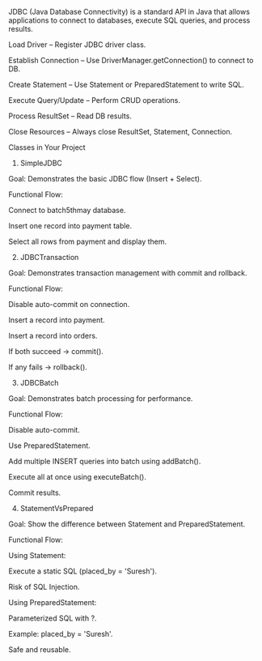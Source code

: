 JDBC (Java Database Connectivity) is a standard API in Java that allows applications to connect to databases, execute SQL queries, and process results.

Load Driver – Register JDBC driver class.

Establish Connection – Use DriverManager.getConnection() to connect to DB.

Create Statement – Use Statement or PreparedStatement to write SQL.

Execute Query/Update – Perform CRUD operations.

Process ResultSet – Read DB results.

Close Resources – Always close ResultSet, Statement, Connection.

Classes in Your Project

1. SimpleJDBC

Goal: Demonstrates the basic JDBC flow (Insert + Select).

Functional Flow:

Connect to batch5thmay database.

Insert one record into payment table.

Select all rows from payment and display them.


2. JDBCTransaction

Goal: Demonstrates transaction management with commit and rollback.

Functional Flow:

Disable auto-commit on connection.

Insert a record into payment.

Insert a record into orders.

If both succeed → commit().

If any fails → rollback().


3. JDBCBatch

Goal: Demonstrates batch processing for performance.

Functional Flow:

Disable auto-commit.

Use PreparedStatement.

Add multiple INSERT queries into batch using addBatch().

Execute all at once using executeBatch().

Commit results.

4. StatementVsPrepared

Goal: Show the difference between Statement and PreparedStatement.

Functional Flow:

Using Statement:

Execute a static SQL (placed_by = 'Suresh').

Risk of SQL Injection.

Using PreparedStatement:

Parameterized SQL with ?.

Example: placed_by = 'Suresh'.

Safe and reusable.